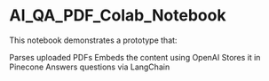 # AI_QA_PDF_Colab_Notebook
This notebook demonstrates a prototype that:

Parses uploaded PDFs
Embeds the content using OpenAI
Stores it in Pinecone
Answers questions via LangChain
